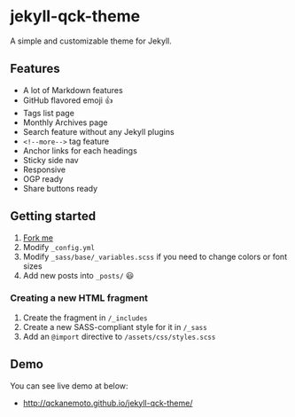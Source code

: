 # jekyll-qck-theme

A simple and customizable theme for Jekyll.

## Features

* A lot of Markdown features
* GitHub flavored emoji :+1:
* Tags list page
* Monthly Archives page
* Search feature without any Jekyll plugins
* `<!--more-->` tag feature
* Anchor links for each headings
* Sticky side nav
* Responsive
* OGP ready
* Share buttons ready

## Getting started

1. [Fork me](https://github.com/qckanemoto/jekyll-qck-theme/fork)
2. Modify `_config.yml`
3. Modify `_sass/base/_variables.scss` if you need to change colors or font sizes
4. Add new posts into `_posts/` :smiley:

### Creating a new HTML fragment

1. Create the fragment in `/_includes`
2. Create a new SASS-compliant style for it in `/_sass`
3. Add an `@import` directive to `/assets/css/styles.scss`

## Demo

You can see live demo at below:

* http://qckanemoto.github.io/jekyll-qck-theme/
